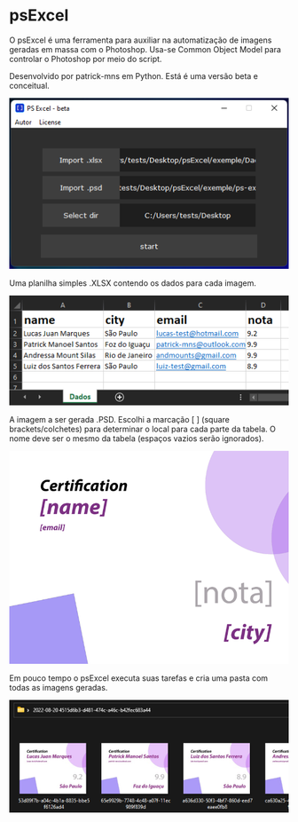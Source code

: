 # psExcel
O psExcel é uma ferramenta para auxiliar na automatização de imagens geradas em massa com o Photoshop. Usa-se Common Object Model para controlar o Photoshop por meio do script.

Desenvolvido por patrick-mns em Python. Está é uma versão beta e conceitual.

![](imgs/img-0.png)

Uma planilha simples .XLSX contendo os dados para cada imagem.

![](imgs/img-1.png)

A imagem a ser gerada .PSD. Escolhi a marcação [ ] (square brackets/colchetes) para determinar o local para cada parte da tabela. O nome deve ser o mesmo da tabela (espaços vazios serão ignorados).

![](imgs/img-3.png)

Em pouco tempo o psExcel executa suas tarefas e cria uma pasta com todas as imagens geradas.

![](imgs/img-2.png)
